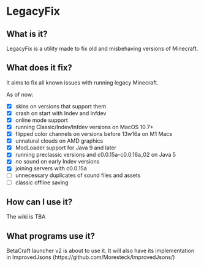 <h1>LegacyFix</h1>

<h2>What is it?</h2>
LegacyFix is a utility made to fix old and misbehaving versions of Minecraft.

<h2>What does it fix?</h2>
It aims to fix all known issues with running legacy Minecraft.

As of now:

- [x] skins on versions that support them
- [x] crash on start with Indev and Infdev
- [x] online mode support
- [x] running Classic/Indev/Infdev versions on MacOS 10.7+
- [x] flipped color channels on versions before 13w16a on M1 Macs
- [x] unnatural clouds on AMD graphics
- [x] ModLoader support for Java 9 and later
- [x] running preclassic versions and c0.0.15a-c0.0.16a_02 on Java 5
- [x] no sound on early Indev versions
- [x] joining servers with c0.0.15a
- [ ] unnecessary duplicates of sound files and assets
- [ ] classic offline saving

<h2>How can I use it?</h2>
The wiki is TBA

<h2>What programs use it?</h2>
BetaCraft launcher v2 is about to use it. It will also have its implementation in ImprovedJsons (https://github.com/Moresteck/ImprovedJsons/)
